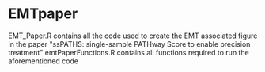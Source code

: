 # EMTpaper
EMT_Paper.R contains all the code used to create the EMT associated figure in the paper "ssPATHS: single-sample PATHway Score to enable precision treatment" 
emtPaperFunctions.R contains all functions required to run the aforementioned code
